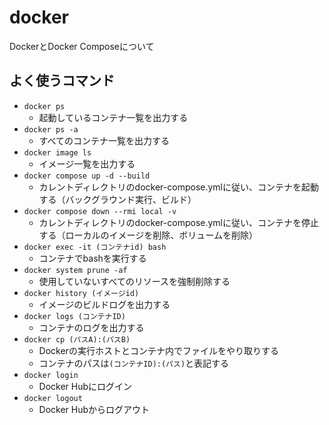 # docker
DockerとDocker Composeについて

## よく使うコマンド
* `docker ps`
    * 起動しているコンテナ一覧を出力する
* `docker ps -a`
    * すべてのコンテナ一覧を出力する
* `docker image ls`
    * イメージ一覧を出力する
* `docker compose up -d --build`
    * カレントディレクトリのdocker-compose.ymlに従い、コンテナを起動する（バックグラウンド実行、ビルド）
* `docker compose down --rmi local -v`
    * カレントディレクトリのdocker-compose.ymlに従い、コンテナを停止する（ローカルのイメージを削除、ボリュームを削除）
* `docker exec -it (コンテナid) bash`
    * コンテナでbashを実行する
* `docker system prune -af`
    * 使用していないすべてのリソースを強制削除する
* `docker history (イメージid)`
    * イメージのビルドログを出力する
* `docker logs (コンテナID)`
    * コンテナのログを出力する
* `docker cp (パスA):(パスB)`
    * Dockerの実行ホストとコンテナ内でファイルをやり取りする
    * コンテナのパスは`(コンテナID):(パス)`と表記する
* `docker login`
    * Docker Hubにログイン
* `docker logout`
    * Docker Hubからログアウト